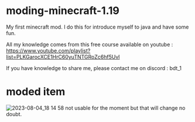 # moding-minecraft-1.19
My first minecraft mod. I do this for introduce myself to java and have some fun.

All my knowledge comes from this free course available on youtube : https://www.youtube.com/playlist?list=PLKGarocXCE1HrC60yuTNTGRoZc6hf5Uvl

If you have knowledge to share me, please contact me on discord : bdt_1

# moded item
![2023-08-04_18 14 58](https://github.com/timeobdt/moding-minecraft-1.19/assets/136178363/c4f11a69-f109-408a-835e-ee033abac0d6)
not usable for the moment but that will change no doubt.
